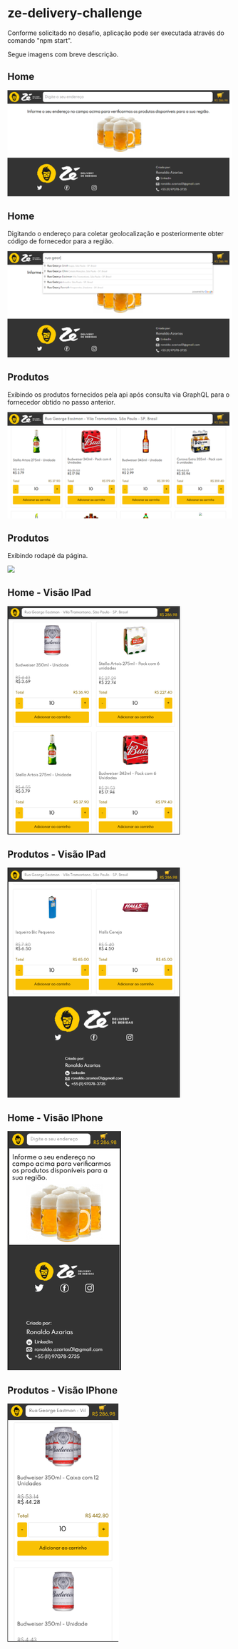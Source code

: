 # ze-delivery-challenge

Conforme solicitado no desafio, aplicação pode ser executada através do comando "npm start".

Segue imagens com breve descrição.

<h2>Home</h2>

<img src="prints/home.png">
<br>

<h2>Home</h2>

Digitando o endereço para coletar geolocalização e posteriormente obter código de fornecedor para a região.

<img src="prints/home-consultando.png">
<br>

<h2>Produtos</h2>

Exibindo os produtos fornecidos pela api após consulta via GraphQL para o fornecedor obtido no passo anterior.

<img src="prints/produtos.png">
<br>

<h2>Produtos</h2>

Exibindo rodapé da página.

<img src="prints/produtos-rodapé.png">
<br>

<h2>Home - Visão IPad</h2>

<img src="prints/tablet-1.png">
<br>

<h2>Produtos - Visão IPad</h2>

<img src="prints/tablet-2.png">
<br>

<h2>Home - Visão IPhone</h2>

<img src="prints/mobile-1.png">
<br>

<h2>Produtos - Visão IPhone</h2>

<img src="prints/mobile-2.png">
